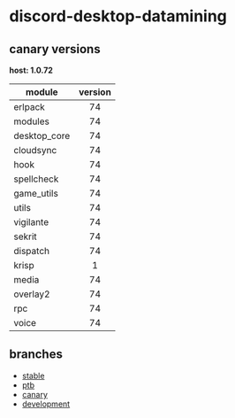 # discord-desktop-datamining

## canary versions

**host: 1.0.72**

| module | version |
| ------ | :-----: |
| erlpack | 74 |
| modules | 74 |
| desktop_core | 74 |
| cloudsync | 74 |
| hook | 74 |
| spellcheck | 74 |
| game_utils | 74 |
| utils | 74 |
| vigilante | 74 |
| sekrit | 74 |
| dispatch | 74 |
| krisp | 1 |
| media | 74 |
| overlay2 | 74 |
| rpc | 74 |
| voice | 74 |

## branches

- [stable](https://github.com/OpenAsar/discord-desktop-datamining/tree/stable)
- [ptb](https://github.com/OpenAsar/discord-desktop-datamining/tree/ptb)
- [canary](https://github.com/OpenAsar/discord-desktop-datamining/tree/canary)
- [development](https://github.com/OpenAsar/discord-desktop-datamining/tree/development)